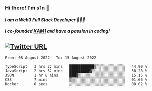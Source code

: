 ### Hi there! I'm s1n 👋
#### *I am a Web3 Full Stack Developer 👨🏽‍💻*
#### *I co-founded [KAM1](https://kam1.com) and have a passion in coding!*

[![Twitter URL](https://img.shields.io/twitter/url/https/twitter.com/bukotsunikki.svg?style=social&label=Follow%20%40s1n_s1nstyle)](https://twitter.com/s1n_s1nstyle)
---

<!--START_SECTION:waka-->

```text
From: 08 August 2022 - To: 15 August 2022

TypeScript   3 hrs 22 mins   ███████████▒░░░░░░░░░░░░░   44.90 %
JavaScript   2 hrs 52 mins   █████████▓░░░░░░░░░░░░░░░   38.28 %
JSON         1 hr 8 mins     ███▓░░░░░░░░░░░░░░░░░░░░░   15.15 %
CSS          7 mins          ▒░░░░░░░░░░░░░░░░░░░░░░░░   01.66 %
Docker       0 secs          ░░░░░░░░░░░░░░░░░░░░░░░░░   00.02 %
```

<!--END_SECTION:waka-->

<!--
**s1nstyle/s1nstyle** is a ✨ _special_ ✨ repository because its `README.md` (this file) appears on your GitHub profile.

Here are some ideas to get you started:

- 🔭 I’m currently working on ...
- 🌱 I’m currently learning ...
- 👯 I’m looking to collaborate on ...
- 🤔 I’m looking for help with ...
- 💬 Ask me about ...
- 📫 How to reach me: ...
- 😄 Pronouns: ...
- ⚡ Fun fact: ...
-->
